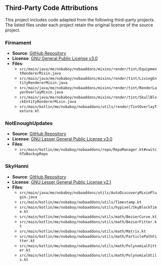 ## Third-Party Code Attributions

This project includes code adapted from the following third-party projects.
The listed files under each project retain the original license of the source project.

### Firmament
- **Source**: [GitHub Repository](https://github.com/nea89o/Firmament)
- **License**: [GNU General Public License v3.0](https://www.gnu.org/licenses/gpl-3.0.txt)
- **Files**:
  - `src/main/java/me/nobaboy/nobaaddons/mixins/render/tint/EquipmentRendererMixin.java`
  - `src/main/java/me/nobaboy/nobaaddons/mixins/render/tint/LivingEntityRendererMixin.java`
  - `src/main/java/me/nobaboy/nobaaddons/mixins/render/tint/RenderLayerOverlayMixin.java`
  - `src/main/java/me/nobaboy/nobaaddons/mixins/render/tint/SkullBlockEntityRendererMixin.java`
  - `src/main/kotlin/me/nobaboy/nobaaddons/utils/render/TintOverlayTexture.kt`

### NotEnoughUpdates
- **Source**: [GitHub Repository](https://github.com/NotEnoughUpdates/NotEnoughUpdates)
- **License**: [GNU Lesser General Public License v3.0](https://www.gnu.org/licenses/lgpl-3.0.txt)
- **Files**:
  - `src/main/kotlin/me/nobaboy/nobaaddons/repo/RepoManager.kt#switchToBackupRepo`

### SkyHanni
- **Source**: [GitHub Repository](https://github.com/hannibal002/SkyHanni)
- **License**: [GNU Lesser General Public License v2.1](https://www.gnu.org/licenses/old-licenses/lgpl-2.1.txt)
- **Files**:
  - `src/main/java/me/nobaboy/nobaaddons/utils/AutoDiscoveryMixinPlugin.java`
  - `src/main/kotlin/me/nobaboy/nobaaddons/utils/Timestamp.kt`
  - `src/main/kotlin/me/nobaboy/nobaaddons/utils/hypixel/SkyBlockTime.kt`
  - `src/main/kotlin/me/nobaboy/nobaaddons/utils/math/BezierCurve.kt`
  - `src/main/kotlin/me/nobaboy/nobaaddons/utils/math/BezierFitter.kt`
  - `src/main/kotlin/me/nobaboy/nobaaddons/utils/math/Matrix.kt`
  - `src/main/kotlin/me/nobaboy/nobaaddons/utils/math/ParticlePathFitter.kt`
  - `src/main/kotlin/me/nobaboy/nobaaddons/utils/math/PolynomialFitter.kt`
  - `src/main/kotlin/me/nobaboy/nobaaddons/utils/math/PolynomialUtils.kt`
